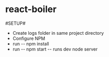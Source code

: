 # react-boiler
#SETUP#
* Create logs folder in same project directory
* Configure NPM
* run -- npm install
* run -- npm start -- runs dev node server

